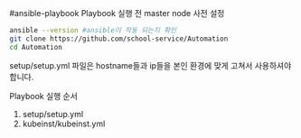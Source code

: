 #ansible-playbook
Playbook 실행 전 master node 사전 설정

```bash
ansible --version #ansible이 작동 되는지 확인
git clone https://github.com/school-service/Automation
cd Automation
```

setup/setup.yml 파일은 hostname들과 ip들을 본인 환경에 맞게 고쳐서 사용하셔야 합니다.

Playbook 실행 순서

1. setup/setup.yml
2. kubeinst/kubeinst.yml
